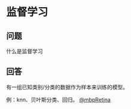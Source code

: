 # 监督学习

## 问题

什么是监督学习



## 回答

有一组已知类别/分类的数据作为样本来训练的模型。

例：knn、贝叶斯分类、回归。 [@mbpRetina](t.me/@mbpRetina)



